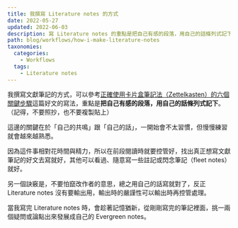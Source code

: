 ```yaml
---
title: 我撰寫 Literature notes 的方式
date: 2022-05-27
updated: 2022-06-03
description: 寫 Literature notes 的重點是把自己有感的段落，用自己的話條列式記下
path: blog/workflows/how-i-make-literature-notes
taxonomies:
  categories: 
    - Workflows
  tags: 
    - Literature notes
---
```


我撰寫文獻筆記的方式，可以參考[正確使用卡片盒筆記法（Zettelkasten）的六個關鍵步驟](https://readingoutpost.com/zettelkasten-6-steps)這篇好文的寫法，重點是**把自己有感的段落，用自己的話條列式記下**。（記得，不要照抄，也不要複製貼上）

這邊的關鍵在於「自己的共鳴」跟「自己的話」，一開始會不太習慣，但慢慢練習就會越來越熟悉。

因為這件事相對花時間與精力，所以在前段閱讀時就要控管好，找出真正想寫文獻筆記的好文去寫就好，其他可以看過、隨意寫一些註記或閃念筆記（fleet notes）就好。

另一個訣竅是，不要怕竄改作者的意思，總之用自己的話寫就對了，反正 Literature notes 沒有要輸出用，輸出時的嚴謹性可以輸出時再控管處理。

當我寫完 Literature notes 時，會趁著記憶猶新，從剛剛寫完的筆記裡面，挑一兩個疑問或論點出來發展成自己的 Evergreen notes。
